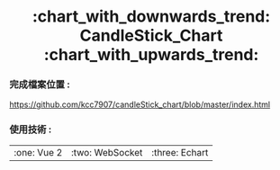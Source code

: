 <h1 align="center">:chart_with_downwards_trend: CandleStick_Chart :chart_with_upwards_trend:</h1>

### 完成檔案位置 :
https://github.com/kcc7907/candleStick_chart/blob/master/index.html
<h3 >使用技術 : </h3>
<table>
  <tbody>
    <tr>
      <td align="center" valign="middle">
        :one: Vue 2
      </td>
      <td align="center" valign="middle">
       :two: WebSocket
      </td>
      <td align="center" valign="middle">
       :three: Echart
      </td>
    </tr>
  </tbody>
</table>
